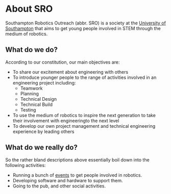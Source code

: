 # About SRO

Southampton Robotics Outreach (abbr. SRO) is a society at the [University of Southampton][uos] that aims to get young people involved in STEM through the medium of robotics.

## What do we do?

According to our constitution, our main objectives are:

- To share our excitement about engineering with others
- To introduce younger people to the range of activities involved in an engineering project including:
    - Teamwork
    - Planning
    - Technical Design
    - Technical Build
    - Testing
- To use the medium of robotics to inspire the next generation to take their involvement with engineeringto the next level
- To develop our own project management and technical engineering experience by leading others

## What do we **really** do?

So the rather bland descriptions above essentially boil down into the following activities:

- Running a bunch of [events](/kb/events/index.md) to get people involved in robotics.
- Developing software and hardware to support them.
- Going to the pub, and other social activities.

[uos]: https://www.southampton.ac.uk/
